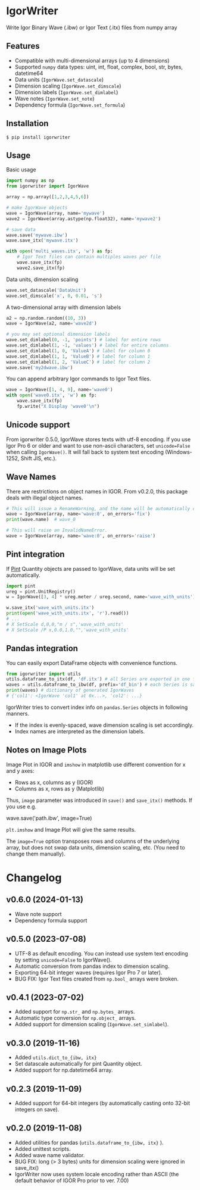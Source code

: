 # IgorWriter

Write Igor Binary Wave (.ibw) or Igor Text (.itx) files from numpy array

## Features

-   Compatible with multi-dimensional arrays (up to 4 dimensions)
-   Supported `numpy` data types: uint, int, float, complex, bool, str,
    bytes, datetime64
-   Data units (`IgorWave.set_datascale`)
-   Dimension scaling (`IgorWave.set_dimscale`)
-   Dimension labels (`IgorWave.set_dimlabel`)
-   Wave notes (`IgorWave.set_note`)
-   Dependency formula (`IgorWave.set_formula`)

## Installation

``` doscon
$ pip install igorwriter
```

## Usage

Basic usage

```python
import numpy as np 
from igorwriter import IgorWave 

array = np.array([1,2,3,4,5,6]) 

# make IgorWave objects 
wave = IgorWave(array, name='mywave') 
wave2 = IgorWave(array.astype(np.float32), name='mywave2') 

# save data
wave.save('mywave.ibw') 
wave.save_itx('mywave.itx')

with open('multi_waves.itx', 'w') as fp: 
    # Igor Text files can contain multiples waves per file 
    wave.save_itx(fp)
    wave2.save_itx(fp)
```

Data units, dimension scaling

```python
wave.set_datascale('DataUnit') 
wave.set_dimscale('x', 0, 0.01, 's')
```

A two-dimensional array with dimension labels

```python
a2 = np.random.random((10, 3)) 
wave = IgorWave(a2, name='wave2d') 

# you may set optional dimension labels 
wave.set_dimlabel(0, -1, 'points') # label for entire rows 
wave.set_dimlabel(1, -1, 'values') # label for entire columns 
wave.set_dimlabel(1, 0, 'ValueA') # label for column 0 
wave.set_dimlabel(1, 1, 'ValueB') # label for column 1 
wave.set_dimlabel(1, 2, 'ValueC') # label for column 2 
wave.save('my2dwave.ibw')
```

You can append arbitrary Igor commands to Igor Text files.

```python
wave = IgorWave([1, 4, 9], name='wave0') 
with open('wave0.itx', 'w') as fp: 
    wave.save_itx(fp) 
    fp.write("X Display 'wave0'\n")
```

## Unicode support

From igorwriter 0.5.0, IgorWave stores texts with utf-8 encoding. If you
use Igor Pro 6 or older and want to use non-ascii characters, set
`unicode=False` when calling `IgorWave()`. It will fall back to system
text encoding (Windows-1252, Shift JIS, etc.).

## Wave Names

There are restrictions on object names in IGOR. From v0.2.0, this
package deals with illegal object names.

```python
# This will issue a RenameWarning, and the name will be automatically changed.
wave = IgorWave(array, name='wave:0', on_errors='fix')
print(wave.name)  # wave_0

# This will raise an InvalidNameError.
wave = IgorWave(array, name='wave:0', on_errors='raise')
```

## Pint integration

If [Pint](https://github.com/hgrecco/pint) Quantity objects are passed
to IgorWave, data units will be set automatically.

```python
import pint 
ureg = pint.UnitRegistry() 
w = IgorWave([3, 4] * ureg.meter / ureg.second, name='wave_with_units')

w.save_itx('wave_with_units.itx')
print(open('wave_with_units.itx', 'r').read())
# ...
# X SetScale d,0,0,"m / s",'wave_with_units' 
# X SetScale /P x,0.0,1.0,"",'wave_with_units'
```

## Pandas integration

You can easily export DataFrame objects with convenience functions.

```python
from igorwriter import utils 
utils.dataframe_to_itx(df, 'df.itx') # all Series are exported in one file 
waves = utils.dataframe_to_ibw(df, prefix='df_bin') # each Series is saved in a separate file, <prefix>_<column>.ibw 
print(waves) # dictionary of generated IgorWaves
# {'col1': <IgorWave 'col1' at 0x...>, 'col2': ...}
```

IgorWriter tries to convert index info on `pandas.Series` objects in following manners.

-   If the index is evenly-spaced, wave dimension scaling is set
    accordingly.
-   Index names are interpreted as the dimension labels.

## Notes on Image Plots

Image Plot in IGOR and `imshow` in matplotlib use different convention
for x and y axes:

-   Rows as x, columns as y (IGOR)
-   Columns as x, rows as y (Matplotlib)

Thus, `image` parameter was introduced in `save()` and `save_itx()`
methods. If you use e.g.


wave.save('path.ibw', image=True)

`plt.imshow` and Image Plot will give the same results.

The `image=True` option transposes rows and columns of the underlying
array, but does not swap data units, dimension scaling, etc. (You need to
change them manually).

# Changelog

## v0.6.0 (2024-01-13)

-   Wave note support
-   Dependency formula support

## v0.5.0 (2023-07-08)

-   UTF-8 as default encoding. You can instead use system text encoding
    by setting `unicode=False` to IgorWave().
-   Automatic conversion from pandas index to dimension scaling.
-   Exporting 64-bit integer waves (requires Igor Pro 7 or later).
-   BUG FIX: Igor Text files created from `np.bool_` arrays were broken.

## v0.4.1 (2023-07-02)

-   Added support for `np.str_` and `np.bytes_` arrays.
-   Automatic type conversion for `np.object_` arrays.
-   Added support for dimension scaling (`IgorWave.set_simlabel`).

## v0.3.0 (2019-11-16)

-   Added `utils.dict_to_{ibw, itx}`
-   Set datascale automatically for pint Quantity object.
-   Added support for np.datetime64 array.

## v0.2.3 (2019-11-09)

-   Added support for 64-bit integers (by automatically casting onto
    32-bit integers on save).

## v0.2.0 (2019-11-08)

-   Added utilities for pandas (`utils.dataframe_to_{ibw, itx}` ).
-   Added unittest scripts.
-   Added wave name validator.
-   BUG FIX: long (\> 3 bytes) units for dimension scaling were ignored
    in save_itx()
-   IgorWriter now uses system locale encoding rather than ASCII (the
    default behavior of IGOR Pro prior to ver. 7.00)
